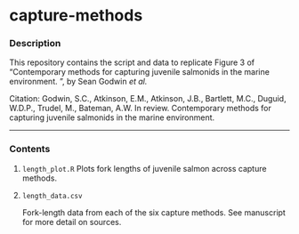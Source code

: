 # capture-methods

### Description ###
This repository contains the script and data to replicate Figure 3 of “Contemporary methods for capturing juvenile salmonids in the marine environment. ”, by Sean Godwin _et al._

Citation: Godwin, S.C., Atkinson, E.M., Atkinson, J.B., Bartlett, M.C., Duguid, W.D.P., Trudel, M., Bateman, A.W. In review. Contemporary methods for capturing juvenile salmonids in the marine environment. 

-------
### Contents ###

1. `length_plot.R`
   Plots fork lengths of juvenile salmon across capture methods.
2. `length_data.csv`

   Fork-length data from each of the six capture methods. See manuscript for more detail on sources.
